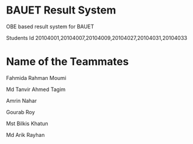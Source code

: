 # BAUET Result System
OBE based result system for BAUET

Students Id 20104001,20104007,20104009,20104027,20104031,20104033

# Name of the Teammates

Fahmida Rahman Moumi

Md Tanvir Ahmed Tagim

Amrin Nahar

Gourab Roy

Mst Bilkis Khatun

Md Arik Rayhan
